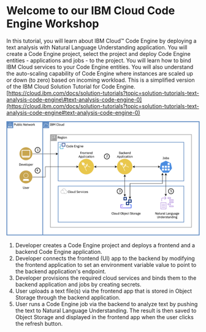 # Welcome to our IBM Cloud Code Engine Workshop

In this tutorial, you will learn about IBM Cloud™ Code Engine by deploying a text analysis with Natural Language Understanding application. You will create a Code Engine project, select the project and deploy Code Engine entities - applications and jobs - to the project. You will learn how to bind IBM Cloud services to your Code Engine entities. You will also understand the auto-scaling capability of Code Engine where instances are scaled up or down \(to zero\) based on incoming workload. This is a simplified version of the IBM Cloud Solution Tutorial for Code Engine. [https://cloud.ibm.com/docs/solution-tutorials?topic=solution-tutorials-text-analysis-code-engine\#text-analysis-code-engine-0](https://cloud.ibm.com/docs/solution-tutorials?topic=solution-tutorials-text-analysis-code-engine#text-analysis-code-engine-0)

![Example Application](.gitbook/assets/image.png)

1. Developer creates a Code Engine project and deploys a frontend and a backend Code Engine application.
2. Developer connects the frontend \(UI\) app to the backend by modifying the frontend application to set an environment variable value to point to the backend application's endpoint.
3. Developer provisions the required cloud services and binds them to the backend application and jobs by creating secrets.
4. User uploads a text file\(s\) via the frontend app that is stored in Object Storage through the backend application.
5. User runs a Code Engine job via the backend to analyze text by pushing the text to Natural Language Understanding. The result is then saved to Object Storage and displayed in the frontend app when the user clicks the refresh button.

